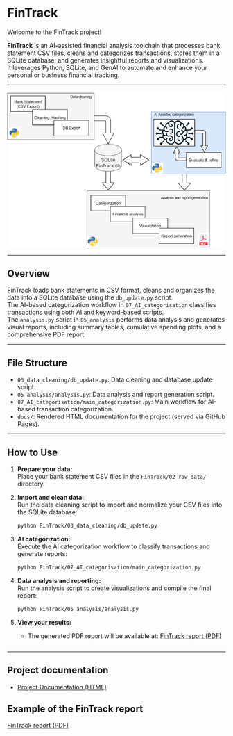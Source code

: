 # FinTrack

Welcome to the FinTrack project!

**FinTrack** is an AI-assisted financial analysis toolchain that processes bank statement CSV files, cleans and categorizes transactions, stores them in a SQLite database, and generates insightful reports and visualizations.  
It leverages Python, SQLite, and GenAI to automate and enhance your personal or business financial tracking.

---

![FinTrack Workflow](docs/_images/FinTrack.png)

---

## Overview

FinTrack loads bank statements in CSV format, cleans and organizes the data into a SQLite database using the `db_update.py` script.  
The AI-based categorization workflow in `07_AI_categorisation` classifies transactions using both AI and keyword-based scripts.  
The `analysis.py` script in `05_analysis` performs data analysis and generates visual reports, including summary tables, cumulative spending plots, and a comprehensive PDF report.

---

## File Structure

- `03_data_cleaning/db_update.py`: Data cleaning and database update script.
- `05_analysis/analysis.py`: Data analysis and report generation script.
- `07_AI_categorisation/main_categorization.py`: Main workflow for AI-based transaction categorization.
- `docs/`: Rendered HTML documentation for the project (served via GitHub Pages).

---

## How to Use

1. **Prepare your data:**  
   Place your bank statement CSV files in the `FinTrack/02_raw_data/` directory.

2. **Import and clean data:**  
   Run the data cleaning script to import and normalize your CSV files into the SQLite database:
   ```sh
   python FinTrack/03_data_cleaning/db_update.py
   ```

3. **AI categorization:**  
   Execute the AI categorization workflow to classify transactions and generate reports:
   ```sh
   python FinTrack/07_AI_categorisation/main_categorization.py
   ```

4. **Data analysis and reporting:**  
   Run the analysis script to create visualizations and compile the final report:
   ```sh
   python FinTrack/05_analysis/analysis.py
   ```

5. **View your results:**  
   - The generated PDF report will be available at: [FinTrack report (PDF)](FinTrack/05_analysis/_build/FinTrack_Report.pdf)
   ```
---

## Project documentation

- [Project Documentation (HTML)](https://TrivicM.github.io/FinTrack/)

## Example of the FinTrack report

[FinTrack report (PDF)](FinTrack/05_analysis/_build/FinTrack_Report.pdf)

